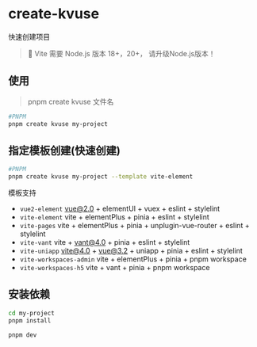 # create-kvuse

快速创建项目

> 📌  Vite 需要 Node.js 版本 18+，20+， 请升级Node.js版本！

## 使用

> pnpm create kvuse 文件名

```bash
#PNPM
pnpm create kvuse my-project
```

## 指定模板创建(快速创建)

```bash
#PNPM
pnpm create kvuse my-project --template vite-element
```

模板支持

- `vue2-element`  vue@2.0 + elementUI + vuex + eslint + stylelint
- `vite-element` vite + elementPlus + pinia + eslint + stylelint
- `vite-pages` vite + elementPlus + pinia + unplugin-vue-router + eslint + stylelint
- `vite-vant`     vite + vant@4.0 + pinia + eslint + stylelint
- `vite-uniapp`   vite@4.0 + vue@3.2 + uniapp + pinia + eslint + stylelint
- `vite-workspaces-admin`   vite + elementPlus + pinia + pnpm workspace
- `vite-workspaces-h5`   vite + vant + pinia + pnpm workspace
  
## 安装依赖

```bash
cd my-project
pnpm install

pnpm dev
```
